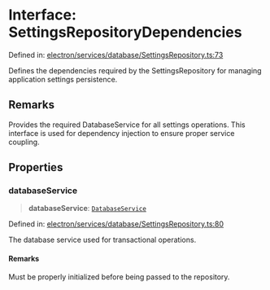 # Interface: SettingsRepositoryDependencies

Defined in: [electron/services/database/SettingsRepository.ts:73](https://github.com/Nick2bad4u/Uptime-Watcher/blob/main/electron/services/database/SettingsRepository.ts#L73)

Defines the dependencies required by the SettingsRepository for managing
application settings persistence.

## Remarks

Provides the required DatabaseService for all settings operations. This
interface is used for dependency injection to ensure proper service
coupling.

## Properties

### databaseService

> **databaseService**: [`DatabaseService`](../../DatabaseService/classes/DatabaseService.md)

Defined in: [electron/services/database/SettingsRepository.ts:80](https://github.com/Nick2bad4u/Uptime-Watcher/blob/main/electron/services/database/SettingsRepository.ts#L80)

The database service used for transactional operations.

#### Remarks

Must be properly initialized before being passed to the repository.
